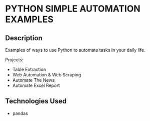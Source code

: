 # PYTHON SIMPLE AUTOMATION EXAMPLES

## Description

Examples of ways to use Python to automate tasks in your daily life.

Projects:

- Table Extraction
- Web Automation & Web Scraping
- Automate The News
- Automate Excel Report

## Technologies Used

- pandas
